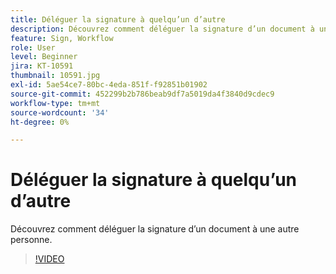```yaml
---
title: Déléguer la signature à quelqu’un d’autre
description: Découvrez comment déléguer la signature d’un document à une autre personne
feature: Sign, Workflow
role: User
level: Beginner
jira: KT-10591
thumbnail: 10591.jpg
exl-id: 5ae54ce7-80bc-4eda-851f-f92851b01902
source-git-commit: 452299b2b786beab9df7a5019da4f3840d9cdec9
workflow-type: tm+mt
source-wordcount: '34'
ht-degree: 0%

---
```


# Déléguer la signature à quelqu’un d’autre

Découvrez comment déléguer la signature d’un document à une autre personne.

>[!VIDEO](https://video.tv.adobe.com/v/3411242?quality=12&learn=on&hidetitle=true&captions=fre_fr)
